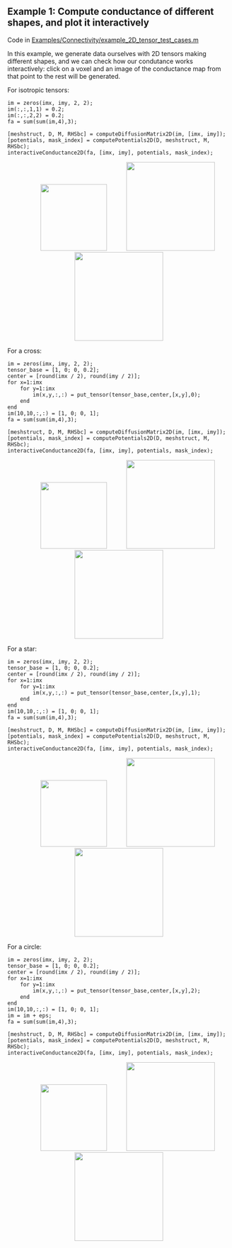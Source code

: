 ## Example 1: Compute conductance of different shapes, and plot it interactively

Code in [Examples/Connectivity/example_2D_tensor_test_cases.m](Connectivity/example_2D_tensor_test_cases.m)

In this example, we generate data ourselves with 2D tensors making different shapes, and we can check how our condutance works interactively: click on a voxel and an image of the conductance map from that point to the rest will be generated.

For isotropic tensors:
```
im = zeros(imx, imy, 2, 2);
im(:,:,1,1) = 0.2;
im(:,:,2,2) = 0.2;
fa = sum(sum(im,4),3);

[meshstruct, D, M, RHSbc] = computeDiffusionMatrix2D(im, [imx, imy]);
[potentials, mask_index] = computePotentials2D(D, meshstruct, M, RHSbc);
interactiveConductance2D(fa, [imx, imy], potentials, mask_index);
```
<p align="center">
<img src="Images/isotropic_tensors.png" width="150" hspace="40"> <img src="Images/iso.png" width="200"> <img src="Images/iso2.png" width="200">
</p>

For a cross:
```
im = zeros(imx, imy, 2, 2);
tensor_base = [1, 0; 0, 0.2];
center = [round(imx / 2), round(imy / 2)];
for x=1:imx
    for y=1:imx
        im(x,y,:,:) = put_tensor(tensor_base,center,[x,y],0);
    end
end
im(10,10,:,:) = [1, 0; 0, 1];
fa = sum(sum(im,4),3);

[meshstruct, D, M, RHSbc] = computeDiffusionMatrix2D(im, [imx, imy]);
[potentials, mask_index] = computePotentials2D(D, meshstruct, M, RHSbc);
interactiveConductance2D(fa, [imx, imy], potentials, mask_index);
```
<p align="center">
<img src="Images/cross_tensors.png" width="150" hspace="40"> <img src="Images/cross.png" width="200"> <img src="Images/cross2.png" width="200">
</p>

For a star:
```
im = zeros(imx, imy, 2, 2);
tensor_base = [1, 0; 0, 0.2];
center = [round(imx / 2), round(imy / 2)];
for x=1:imx
    for y=1:imx
        im(x,y,:,:) = put_tensor(tensor_base,center,[x,y],1);
    end
end
im(10,10,:,:) = [1, 0; 0, 1];
fa = sum(sum(im,4),3); 

[meshstruct, D, M, RHSbc] = computeDiffusionMatrix2D(im, [imx, imy]);
[potentials, mask_index] = computePotentials2D(D, meshstruct, M, RHSbc);
interactiveConductance2D(fa, [imx, imy], potentials, mask_index);
```
<p align="center">
<img src="Images/star_tensors.png" width="150" hspace="40"> <img src="Images/star.png" width="200"> <img src="Images/star2.png" width="200">
</p>

For a circle:
```
im = zeros(imx, imy, 2, 2);
tensor_base = [1, 0; 0, 0.2];
center = [round(imx / 2), round(imy / 2)];
for x=1:imx
    for y=1:imx
        im(x,y,:,:) = put_tensor(tensor_base,center,[x,y],2);
    end
end
im(10,10,:,:) = [1, 0; 0, 1];
im = im + eps;
fa = sum(sum(im,4),3); 

[meshstruct, D, M, RHSbc] = computeDiffusionMatrix2D(im, [imx, imy]);
[potentials, mask_index] = computePotentials2D(D, meshstruct, M, RHSbc);
interactiveConductance2D(fa, [imx, imy], potentials, mask_index);
```
<p align="center">
<img src="Images/circular_tensors.png" width="150" hspace="40"> <img src="Images/circle2.png" width="200"> <img src="Images/circle3.png" width="200">
</p>
